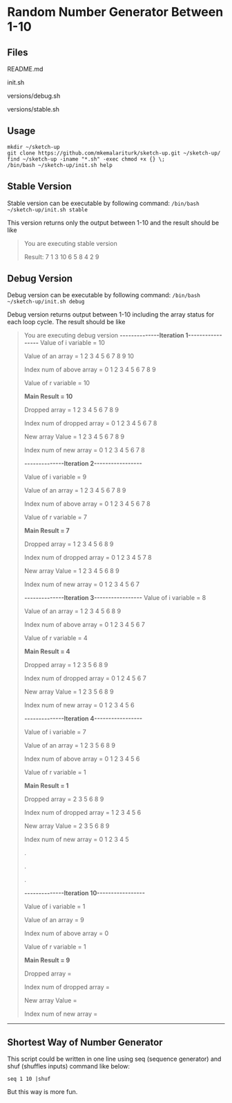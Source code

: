 # Random Number Generator Between 1-10

## Files

README.md

init.sh

versions/debug.sh

versions/stable.sh

## Usage

```
mkdir ~/sketch-up
git clone https://github.com/mkemalariturk/sketch-up.git ~/sketch-up/
find ~/sketch-up -iname "*.sh" -exec chmod +x {} \;
/bin/bash ~/sketch-up/init.sh help
```

## Stable Version

Stable version can be executable by following command:
`/bin/bash ~/sketch-up/init.sh stable`

This version returns only the output between 1-10 and the result should be like

> You are executing stable version
>
> Result:  7  1  3  10  6  5  8  4  2  9

## Debug Version
Debug version can be executable by following command:
`/bin/bash ~/sketch-up/init.sh debug`

Debug version returns output between 1-10 including the array status for each loop cycle. The result should be like

> You are executing debug version
> **--------------Iteration 1-----------------**
> Value of i variable        = 10
> 
> Value of an array          = 1 2 3 4 5 6 7 8 9 10
> 
> Index num of above array   = 0 1 2 3 4 5 6 7 8 9
> 
> Value of r variable        = 10
> 
> **Main Result                = 10**
> 
> Dropped array              = 1 2 3 4 5 6 7 8 9
> 
> Index num of dropped array = 0 1 2 3 4 5 6 7 8
> 
> New array Value            = 1 2 3 4 5 6 7 8 9
> 
> Index num of new array     = 0 1 2 3 4 5 6 7 8
> 
> **--------------Iteration 2-----------------**
> 
> Value of i variable        = 9
> 
> Value of an array          = 1 2 3 4 5 6 7 8 9
> 
> Index num of above array   = 0 1 2 3 4 5 6 7 8
> 
> Value of r variable        = 7
> 
> **Main Result                = 7**
> 
> Dropped array              = 1 2 3 4 5 6 8 9
> 
> Index num of dropped array = 0 1 2 3 4 5 7 8
> 
> New array Value            = 1 2 3 4 5 6 8 9
> 
> Index num of new array     = 0 1 2 3 4 5 6 7
> 
> **--------------Iteration 3-----------------** 
> Value of i variable        = 8
> 
> Value of an array          = 1 2 3 4 5 6 8 9
> 
> Index num of above array   = 0 1 2 3 4 5 6 7
> 
> Value of r variable        = 4
> 
> **Main Result                = 4**
> 
> Dropped array              = 1 2 3 5 6 8 9
> 
> Index num of dropped array = 0 1 2 4 5 6 7
> 
> New array Value            = 1 2 3 5 6 8 9
> 
> Index num of new array     = 0 1 2 3 4 5 6
> 
> **--------------Iteration 4-----------------**
> 
> Value of i variable        = 7
> 
> Value of an array          = 1 2 3 5 6 8 9
> 
> Index num of above array   = 0 1 2 3 4 5 6
> 
> Value of r variable        = 1
> 
> **Main Result                = 1**
> 
> Dropped array              = 2 3 5 6 8 9
> 
> Index num of dropped array = 1 2 3 4 5 6
> 
> New array Value            = 2 3 5 6 8 9
> 
> Index num of new array     = 0 1 2 3 4 5
> 
> .
>
> .
>
> .
>
> **--------------Iteration 10-----------------**
> 
> Value of i variable        = 1
> 
> Value of an array          = 9
> 
> Index num of above array   = 0
> 
> Value of r variable        = 1
> 
> **Main Result                = 9**
> 
> Dropped array              =
> 
> Index num of dropped array =
> 
> New array Value            =
> 
> Index num of new array     =
> 
---
## Shortest Way of Number Generator

This script could be written in one line using seq (sequence generator) and shuf (shuffles inputs) command like below:
```
seq 1 10 |shuf
```

But this way is more fun.
